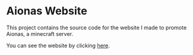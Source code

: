 # Aionas Website

This project contains the source code for the website I made to promote Aionas, a minecraft server.

You can see the website by clicking [here](https://demarbre1u.github.io/AionasWebsite/).
